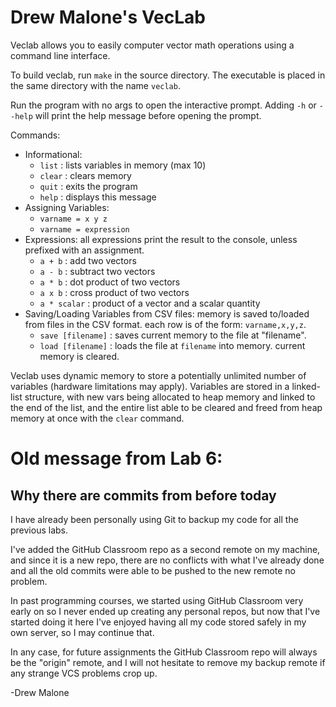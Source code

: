 # Drew Malone's VecLab

Veclab allows you to easily computer vector math operations using a command line interface.

To build veclab, run `make` in the source directory. The executable is placed in the same directory with the name `veclab`.

Run the program with no args to open the interactive prompt. Adding `-h` or `--help` will print the help message before opening the prompt.

Commands:
- Informational:
  - `list`  : lists variables in memory (max 10)
  - `clear` : clears memory
  - `quit`  : exits the program
  - `help`  : displays this message
- Assigning Variables:
  - `varname = x y z`
  - `varname = expression`
- Expressions: all expressions print the result to the console,
   unless prefixed with an assignment.
  - `a + b` : add two vectors
  - `a - b` : subtract two vectors
  - `a * b` : dot product of two vectors
  - `a x b` : cross product of two vectors
  - `a * scalar` : product of a vector and a scalar quantity
- Saving/Loading Variables from CSV files: memory is saved to/loaded from files in the CSV format. each row is of the form: `varname,x,y,z`.
  - `save [filename]` : saves current memory to the file at "filename".
  - `load [filename]` : loads the file at `filename` into memory. current memory is cleared.

Veclab uses dynamic memory to store a potentially unlimited number of variables (hardware limitations may apply).
Variables are stored in a linked-list structure, with new vars being allocated to heap memory and linked to the end of the list,
and the entire list able to be cleared and freed from heap memory at once with the `clear` command.

# Old message from Lab 6:
## Why there are commits from before today

I have already been personally using Git to backup my code for all the previous labs.

I've added the GitHub Classroom repo as a second remote on my machine, and since it is a new repo,
there are no conflicts with what I've already done and all the old commits were able to be pushed to the new remote no problem.

In past programming courses, we started using GitHub Classroom very early on so I never ended up creating any personal repos,
but now that I've started doing it here I've enjoyed having all my code stored safely in my own server, so I may continue that.

In any case, for future assignments the GitHub Classroom repo will always be the "origin" remote,
and I will not hesitate to remove my backup remote if any strange VCS problems crop up.

-Drew Malone